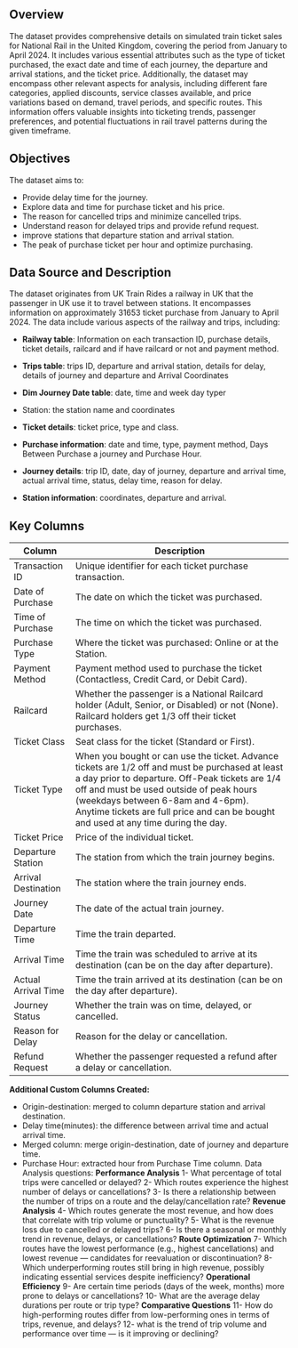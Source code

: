 ## Overview
The dataset provides comprehensive details on simulated train ticket sales for National Rail in the United Kingdom, covering the period from January to April 2024. It includes various essential attributes such as the type of ticket purchased, the exact date and time of each journey, the departure and arrival stations, and the ticket price. Additionally, the dataset may encompass other relevant aspects for analysis, including different fare categories, applied discounts, service classes available, and price variations based on demand, travel periods, and specific routes. This information offers valuable insights into ticketing trends, passenger preferences, and potential fluctuations in rail travel patterns during the given timeframe.
## Objectives
The dataset aims to:
-	Provide delay time for the journey.
-	Explore data and time for purchase ticket and his price.
-	The reason for cancelled trips and minimize cancelled trips.
-	Understand reason for delayed trips and provide refund request.
-	improve stations that departure station and arrival station.
-	The peak of purchase ticket per hour and optimize purchasing. 
## Data Source and Description
The dataset originates from UK Train Rides a railway in UK that the passenger in UK use it to travel between stations. It encompasses information on approximately 31653 ticket purchase from January to April 2024. The data include various aspects of the railway and trips, including:
-	**Railway table**: Information on each transaction ID, purchase details, ticket details, railcard and if have railcard or not and payment method.
-	**Trips table**: trips ID, departure and arrival station, details for delay, details of journey and departure and Arrival Coordinates
-	**Dim Journey Date table**: date, time and week day typer
-	Station:  the station name and coordinates

-	**Ticket details**: ticket price, type and class.
-	**Purchase information**: date and time, type, payment method, Days Between Purchase a journey and Purchase Hour.
-	**Journey details**: trip ID, date, day of journey, departure and arrival time, actual arrival time, status, delay time, reason for delay.
-	**Station information**: coordinates, departure and arrival. 
## Key Columns
| Column    | Description |
| -------- | ------- |
| Transaction ID| Unique identifier for each ticket purchase transaction.|
| Date of Purchase|  The date on which the ticket was purchased. | 
| Time of Purchase |The time on which the ticket was purchased. |
| Purchase Type | Where the ticket was purchased: Online or at the Station. |
| Payment Method| Payment method used to purchase the ticket (Contactless, Credit Card, or Debit Card).|
| Railcard | Whether the passenger is a National Railcard holder (Adult, Senior, or Disabled) or not (None). Railcard holders get 1/3 off their ticket purchases.|
| Ticket Class | Seat class for the ticket (Standard or First). |
| Ticket Type | When you bought or can use the ticket. Advance tickets are 1/2 off and must be purchased at least a day prior to departure. Off-Peak tickets are 1/4 off and must be used outside of peak hours (weekdays between 6-8am and 4-6pm). Anytime tickets are full price and can be bought and used at any time during the day.|
| Ticket Price | Price of the individual ticket. |
| Departure Station | The station from which the train journey begins. |
|Arrival Destination| The station where the train journey ends. |
|Journey Date| The date of the actual train journey. |
|Departure Time| Time the train departed. |
|Arrival Time| Time the train was scheduled to arrive at its destination (can be on the day after departure).|
|Actual Arrival Time| Time the train arrived at its destination (can be on the day after departure).|
|Journey Status| Whether the train was on time, delayed, or cancelled. |
|Reason for Delay| Reason for the delay or cancellation. |
|Refund Request| Whether the passenger requested a refund after a delay or cancellation.|

**Additional Custom Columns Created:**
-	Origin-destination: merged to column departure station and arrival destination.
-	Delay time(minutes): the difference between arrival time and actual arrival time.
-	Merged column: merge origin-destination, date of journey and departure time. 
-	Purchase Hour: extracted hour from Purchase Time column.
Data Analysis questions:
**Performance Analysis**
1-	What percentage of total trips were cancelled or delayed?
2-	Which routes experience the highest number of delays or cancellations?
3-	Is there a relationship between the number of trips on a route and the delay/cancellation rate?
**Revenue Analysis**
4-	Which routes generate the most revenue, and how does that correlate with trip volume or punctuality?
5-	What is the revenue loss due to cancelled or delayed trips?
6-	Is there a seasonal or monthly trend in revenue, delays, or cancellations?
**Route Optimization**
7-	Which routes have the lowest performance (e.g., highest cancellations) and lowest revenue — candidates for reevaluation or discontinuation?
8-	Which underperforming routes still bring in high revenue, possibly indicating essential services despite inefficiency?
**Operational Efficiency**
9-	Are certain time periods (days of the week, months) more prone to delays or cancellations?
10-	What are the average delay durations per route or trip type?
**Comparative Questions**
11-	How do high-performing routes differ from low-performing ones in terms of trips, revenue, and delays?
12-	what is the trend of trip volume and performance over time — is it improving or declining?
